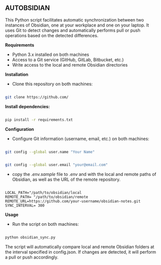 ## AUTOBSIDIAN

This Python script facilitates automatic synchronization between two instances of Obsidian, one at your workplace and one on your laptop. It uses Git to detect changes and automatically performs pull or push operations based on the detected differences.

**Requirements**

- Python 3.x installed on both machines
- Access to a Git service (GitHub, GitLab, Bitbucket, etc.)
- Write access to the local and remote Obsidian directories

**Installation**

- Clone this repository on both machines:

```bash

git clone https://github.com/
```

**Install dependencies:**

```bash

pip install -r requirements.txt
```

**Configuration**

- Configure Git information (username, email, etc.) on both machines:

```bash

git config --global user.name "Your Name"
```

```bash

git config --global user.email "your@email.com"
```

- copy the *.env.sample* file to *.env* and with the local and remote paths of Obsidian, as well as the URL of the remote repository.

```env

LOCAL_PATH="/path/to/obsidian/local
REMOTE_PATH= "/path/to/obsidian/remote
REMOTE_URL=https://github.com/your-username/obsidian-notes.git
SYNC_INTERVAL= 300  

```

**Usage**

- Run the script on both machines:

```bash

python obsidian_sync.py
```

The script will automatically compare local and remote Obsidian folders at the interval specified in config.json. If changes are detected, it will perform a pull or push accordingly.
